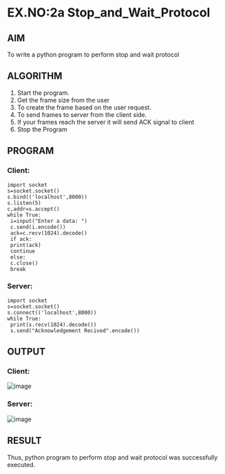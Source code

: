# EX.NO:2a     Stop_and_Wait_Protocol

## AIM 
To write a python program to perform stop and wait protocol
## ALGORITHM
1. Start the program.</br>
2. Get the frame size from the user</br>
3. To create the frame based on the user request.</br>
4. To send frames to server from the client side.</br>
5. If your frames reach the server it will send ACK signal to client</br>
6. Stop the Program</br>
## PROGRAM
### Client:
```
import socket
s=socket.socket()
s.bind(('localhost',8000))
s.listen(5)
c,addr=s.accept()
while True:
 i=input("Enter a data: ")
 c.send(i.encode())
 ack=c.recv(1024).decode()
 if ack:
 print(ack)
 continue
 else:
 c.close()
 break
```
### Server:
```
import socket
s=socket.socket()
s.connect(('localhost',8000))
while True:
 print(s.recv(1024).decode())
 s.send("Acknowledgement Recived".encode())
```
## OUTPUT
### Client:
![image](https://github.com/Yuvaranithulasingam/2a_Stop_and_Wait_Protocol/assets/121418522/eb561cf4-e279-4c99-bb10-f608e701ec02)
### Server:
![image](https://github.com/Yuvaranithulasingam/2a_Stop_and_Wait_Protocol/assets/121418522/3cb1211c-6827-4b7c-914f-292990f416fd)

## RESULT
Thus, python program to perform stop and wait protocol was successfully executed.
